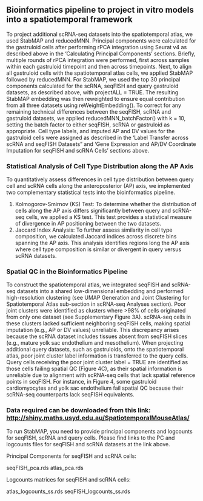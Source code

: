 ## Bioinformatics pipeline to project in vitro models into a spatiotemporal framework

To project additional scRNA-seq datasets into the spatiotemporal atlas, we used StabMAP and reducedMNN. Principal components were calculated for the gastruloid cells after performing rPCA integration using Seurat v4 as described above in the ‘Calculating Principal Components’ sections. Briefly, multiple rounds of rPCA integration were performed, first across samples within each gastruloid timepoint and then across timepoints. Next, to align all gastruloid cells with the spatiotemporal atlas cells, we applied StabMAP followed by reducedMNN. For StabMAP, we used the top 30 principal components calculated for the scRNA, seqFISH and query gastruloid datasets, as described above, with projectALL = TRUE. The resulting StabMAP embedding was then reweighted to ensure equal contribution from all three datasets using reWeightEmbedding(). To correct for any remaining technical differences between the seqFISH, scRNA and gastruloid datasets, we applied reducedMNN_batchFactor() with k = 10, setting the batch factor to either seqFISH, scRNA or gastruloid as appropriate. Cell type labels, and imputed AP and DV values for the gastruloid cells were assigned as described in the ‘Label Transfer across scRNA and seqFISH Datasets” and ‘Gene Expression and AP/DV Coordinate Imputation for seqFISH and scRNA Cells’ sections above. 

### Statistical Analysis of Cell Type Distribution along the AP Axis

To quantitatively assess differences in cell type distribution between query cell and scRNA cells along the anteroposterior (AP) axis, we implemented two complementary statistical tests into the bioinformatics pipeline. 
1.	Kolmogorov-Smirnov (KS) Test: To determine whether the distribution of cells along the AP axis differs significantly between query and scRNA-seq cells, we applied a KS test. This test provides a statistical measure of divergence in AP positioning between the two datasets. 
2.	Jaccard Index Analysis: To further assess similarity in cell type composition, we calculated Jaccard indices across discrete bins spanning the AP axis. This analysis identifies regions long the AP axis where cell type composition is similar or divergent in query versus scRNA datasets.



### Spatial QC in the Bioinformatics Pipeline

To construct the spatiotemporal atlas, we integrated seqFISH and scRNA-seq datasets into a shared low-dimensional embedding and performed high-resolution clustering (see UMAP Generation and Joint Clustering for Spatiotemporal Atlas sub-section in scRNA-seq Analyses section). Poor joint clusters were identified as clusters where >98% of cells originated from only one dataset (see Supplementary Figure 3A). scRNA-seq cells in these clusters lacked sufficient neighboring seqFISH cells, making spatial imputation (e.g., AP or DV values) unreliable. This discrepancy arises because the scRNA dataset includes tissues absent from seqFISH slices (e.g., mature yolk sac endothelium and mesothelium). When projecting additional query datasets, such as gastruloids, onto the spatiotemporal atlas, poor joint cluster label information is transferred to the query cells. Query cells receiving the poor joint cluster label = TRUE are identified as those cells failing spatial QC (Figure 4C), as their spatial information is unreliable due to alignment with scRNA-seq cells that lack spatial reference points in seqFISH. For instance, in Figure 4, some gastruloid cardiomyocytes and yolk sac endothelium fail spatial QC because their scRNA-seq counterparts lack seqFISH equivalents. 

### Data required can be downloaded from this link: http://shiny.maths.usyd.edu.au/SpatiotemporalMouseAtlas/

To run StabMAP, you need to provide principal components and logcounts for seqFISH, scRNA and query cells. 
Please find  links to the PC and logcounts files for seqFISH and scRNA datasets at the link above.

Principal Components for seqFISH and scRNA cells:

seqFISH_pca.rds
atlas_pca.rds

Logcounts matrices for seqFISH and scRNA cells:

atlas_logcounts_ss.rds
seqFISH_logcounts_ss.rds
